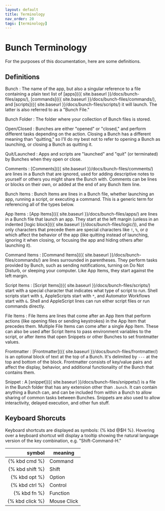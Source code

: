 ```yaml
---
layout: default
title: Terminology
nav_order: 20
tags: [terminology]
---
```

# Bunch Terminology

For the purposes of this documentation, here are some definitions.

## Definitions

Bunch
: The name of the app, but also a singular reference to a file containing a plain text list of [apps]({{ site.baseurl }}/docs/bunch-files/apps/), [commands]({{ site.baseurl }}/docs/bunch-files/commands/), and [scripts]({{ site.baseurl }}/docs/bunch-files/scripts/) it will launch. The latter is also referred to as a "Bunch File."

Bunch Folder
: The folder where your collection of Bunch files is stored.

Open/Closed
: Bunches are either "opened" or "closed," and perform different tasks depending on the action. Closing a Bunch has a different meaning than "quitting," so I'll do my best not to refer to opening a Bunch as launching, or closing a Bunch as quitting it.

Quit/Launched
: Apps and scripts are "launched" and "quit" (or terminated) by Bunches when they open or close.

Comments
: [Comments]({{ site.baseurl }}/docs/bunch-files/comments/) are lines in a Bunch that are ignored, used for adding descriptive notes to yourself or others you might share the Bunch with. Comments can be lines or blocks on their own, or added at the end of any Bunch Item line.

Bunch Items
: Bunch Items are lines in a Bunch file, whether launching an app, running a script, or executing a command. This is a generic term for referencing all of the types below.

App Items
: [App Items]({{ site.baseurl }}/docs/bunch-files/apps/) are lines in a Bunch file that launch an app. They start at the left margin (unless in an indented [logic block]({{ site.baseurl }}/docs/bunch-files/logic/)), and the only characters that precede them are special characters like `!`, `%`, or `@` which affect the behavior of the app (like quitting instead of launching, ignoring it when closing, or focusing the app and hiding others after launching it).

Command Items
: [Command Items]({{ site.baseurl }}/docs/bunch-files/commands/) are lines surrounded in parentheses. They perform tasks provided by Bunch, such as sending notifications, turning on Do Not Disturb, or sleeping your computer. Like App Items, they start against the left margin.

Script Items
: [Script Items]({{ site.baseurl }}/docs/bunch-files/scripts/) start with a special character that indicates what type of script to run. Shell scripts start with `$`, AppleScripts start with `*`, and Automator Workflows start with `&`. Shell and AppleScript lines can run either script files or run commands directly.

File Items
: File Items are lines that come after an App Item that perform actions (like opening files or sending keystrokes) in the App Item that precedes them. Multiple File Items can come after a single App Item. These can also be used after Script Items to pass environment variables to the script, or after items that open Snippets or other Bunches to set frontmatter values.

Frontmatter
: [Frontmatter]({{ site.baseurl }}/docs/bunch-files/frontmatter/) is an optional block of text at the top of a Bunch. It's delimited by `---` at the top and bottom of the block. Frontmatter consists of key/value pairs and affect the display, behavior, and additional functionality of the Bunch that contains them.

Snippet
: A [snippet]({{ site.baseurl }}/docs/bunch-files/snippets/) is a file in the Bunch folder that has any extension other than `.bunch`. It can contain anything a Bunch can, and can be included from within a Bunch to allow sharing of common tasks between Bunches. Snippets are also used to allow interactivity, delayed execution, and other fun stuff.

## Keyboard Shorcuts

Keyboard shortcuts are displayed as symbols: {% kbd @$H %}. Hovering over a keyboard shortcut will display a tooltip showing the natural language version of the key combination, e.g. "Shift-Command-H."

| symbol          | meaning       |
| -------:        | ------------- |
| {% kbd cmd %}   | Command       |
| {% kbd shift %} | Shift         |
| {% kbd opt %}   | Option        |
| {% kbd ctrl %}  | Control       |
| {% kbd fn %}    | Function      |
| {% kbd click %} | Mouse Click   |
